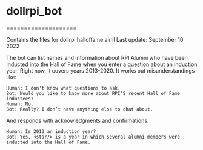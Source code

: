 # dollrpi_bot
====================

Contains the files for dollrpi
halloffame.aiml
Last update: September 10 2022

The bot can list names and information about RPI Alumni who have been inducted into the Hall of Fame when you enter a question about an induction year. 
Right now, it covers years 2013-2020. It works out misunderstandings like:

	Human: I don't know what questions to ask.
	Bot: Would you like to know more about RPI’S recent Hall of Fame inductees?
	Human: No.
	Bot: Really? I don’t have anything else to chat about. 

And responds with acknowledgments and confirmations.

	Human: Is 2013 an induction year? 
	Bot: Yes, <star/> is a year in which several alumni members were inducted into the Hall of Fame. 
